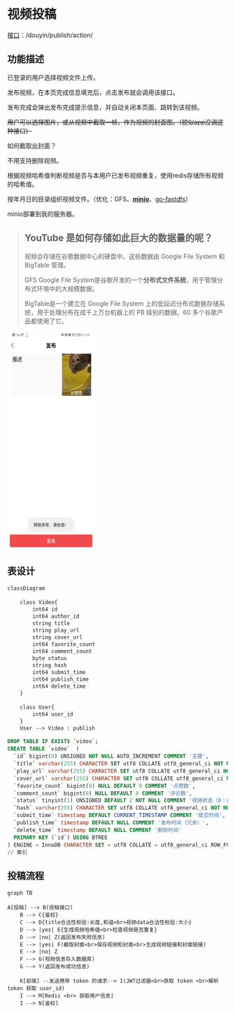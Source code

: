 # 视频投稿

[接口](https://www.apifox.cn/apidoc/shared-09d88f32-0b6c-4157-9d07-a36d32d7a75c/api-50707520)：/douyin/publish/action/

## 功能描述

已登录的用户选择视频文件上传。

发布视频，在本页完成信息填充后，点击发布就会调用该接口。

发布完成会弹出发布完成提示信息，并自动关闭本页面、跳转到该视频。

~~用户可以选择图片，或从视频中截取一帧，作为视频的封面图。（貌似app没调这种接口）~~

如何截取出封面？

 不用支持删除视频。

根据视频哈希值判断视频是否与本用户已发布视频重复，使用redis存储所有视频的哈希值。

按年月日的目录组织视频文件。（优化：GFS、[**minio**](https://github.com/minio/minio)、[go-fastdfs](https://sjqzhang.github.io/go-fastdfs/usage.html#go)）

minio部署到我的服务器。

> ## YouTube 是如何存储如此巨大的数据量的呢？
>
> 视频会存储在谷歌数据中心的硬盘中。这些数据由 Google File System 和 BigTable 管理。
>
> GFS Google File System是谷歌开发的一个**分布式文件系统**，用于管理分布式环境中的大规模数据。
>
> BigTable是一个建立在 Google File System 上的低延迟分布式数据存储系统，用于处理分布在成千上万台机器上的 PB 级别的数据。60 多个谷歌产品都使用了它。

<img src="media/publish_action.jpg" height="500" width="200" />



## 表设计

```mermaid
classDiagram
    
    class Video{
    	int64 id
    	int64 author_id
    	string title
    	string play_url
    	string cover_url
    	int64 favorite_count
    	int64 comment_count
    	byte status
    	string hash
    	int64 submit_time
    	int64 publish_time
    	int64 delete_time
    }
    
    class User{
    	int64 user_id
    }
    User --> Video : publish
```
```sql
DROP TABLE IF EXISTS `video`;
CREATE TABLE `video`  (
  `id` bigint(0) UNSIGNED NOT NULL AUTO_INCREMENT COMMENT '主键',
  `title` varchar(255) CHARACTER SET utf8 COLLATE utf8_general_ci NOT NULL COMMENT '投稿标题',
  `play_url` varchar(255) CHARACTER SET utf8 COLLATE utf8_general_ci NOT NULL COMMENT '投稿视频',
  `cover_url` varchar(255) CHARACTER SET utf8 COLLATE utf8_general_ci NOT NULL COMMENT '投稿封面',
  `favorite_count` bigint(0) NULL DEFAULT 0 COMMENT '点赞数',
  `comment_count` bigint(0) NULL DEFAULT 0 COMMENT '评论数',
  `status` tinyint(1) UNSIGNED DEFAULT 2 NOT NULL COMMENT '视频状态（0：已发布，1：已删除，2：审核中（冗余））',
  `hash` varchar(255) CHARACTER SET utf8 COLLATE utf8_general_ci NOT NULL COMMENT '视频哈希值',
  `submit_time` timestamp DEFAULT CURRENT_TIMESTAMP COMMENT '提交时间',
  `publish_time` timestamp DEFAULT NULL COMMENT '发布时间（冗余）',
  `delete_time` timestamp DEFAULT NULL COMMENT '删除时间'
  PRIMARY KEY (`id`) USING BTREE
) ENGINE = InnoDB CHARACTER SET = utf8 COLLATE = utf8_general_ci ROW_FORMAT = Dynamic;
// 索引
```



## 投稿流程

```mermaid
graph TB

A[投稿] --> B(投稿接口)
	B --> C{鉴权}
	C --> D{title合法性校验:长度,和谐<br>视频data合法性校验:大小}
	D --> |yes| E{生成视频哈希值<br>检查视频是否重复}
	D --> |no| Z(返回发布失败信息)
	E --> |yes| F(截取封面<br>保存视频和封面<br>生成视频链接和封面链接)
	E --> |no| Z
	F --> G(视频信息存入数据库)
	G --> Y(返回发布成功信息)
	
	K[前端] --发送携带 token 的请求--> I(JWT过滤器<br>获取 token <br>解析 token 获取 user_id)
	I --> M[Redis <br> 获取用户信息]
	I --> N[鉴权]


```
